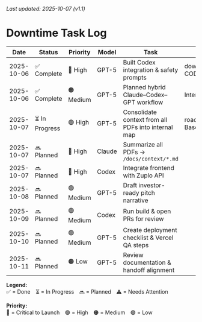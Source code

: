 _Last updated: 2025-10-07 (v1.1)_

# Downtime Task Log

| Date | Status | Priority | Model | Task | Output / Link |
|------|---------|-----------|--------|----------------|---------------|
| 2025-10-06 | ✅ Complete | 🔴 High | GPT-5 | Built Codex integration & safety prompts | downtime_integration.txt / CODEX_SAFETY_PROMPT_BLOCK.md |
| 2025-10-06 | ✅ Complete | 🟠 Medium | GPT-5 | Planned hybrid Claude–Codex–GPT workflow | Internal memo |
| 2025-10-07 | ⏳ In Progress | 🟢 High | GPT-5 | Consolidate context from all PDFs into internal map | roadmap.md / Downtime Knowledge Base |
| 2025-10-07 | 🔜 Planned | 🔴 High | Claude | Summarize all PDFs → `/docs/context/*.md` | |
| 2025-10-07 | 🔜 Planned | 🔴 High | Codex | Integrate frontend with Zuplo API | |
| 2025-10-08 | 🔜 Planned | 🟢 Medium | GPT-5 | Draft investor-ready pitch narrative | |
| 2025-10-09 | 🔜 Planned | 🟢 Medium | Codex | Run build & open PRs for review | |
| 2025-10-10 | 🔜 Planned | 🟢 Medium | GPT-5 | Create deployment checklist & Vercel QA steps | |
| 2025-10-11 | 🔜 Planned | 🟠 Low | GPT-5 | Review documentation & handoff alignment | |

**Legend:**  
✅ = Done ⏳ = In Progress 🔜 = Planned ⚠️ = Needs Attention  

**Priority:**  
🔴 = Critical to Launch 🟢 = High 🟠 = Medium 🟣 = Low
